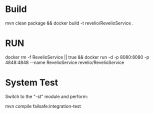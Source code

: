 # Build
mvn clean package && docker build -t revelio/RevelioService .

# RUN

docker rm -f RevelioService || true && docker run -d -p 8080:8080 -p 4848:4848 --name RevelioService revelio/RevelioService 

# System Test

Switch to the "-st" module and perform:

mvn compile failsafe:integration-test